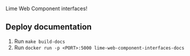 Lime Web Component interfaces!

## Deploy documentation
1. Run `make build-docs`
2. Run `docker run -p <PORT>:5000 lime-web-component-interfaces-docs`

